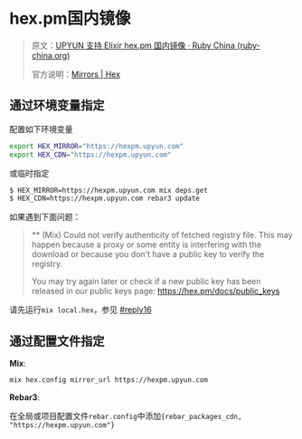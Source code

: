 # hex.pm国内镜像

> 原文：[UPYUN 支持 Elixir hex.pm 国内镜像 · Ruby China (ruby-china.org)](https://ruby-china.org/topics/31631)
>
> 官方说明：[Mirrors | Hex](https://hex.pm/docs/mirrors)

## 通过环境变量指定

配置如下环境变量

```bash
export HEX_MIRROR="https://hexpm.upyun.com"
export HEX_CDN="https://hexpm.upyun.com"
```

或临时指定

```bash
$ HEX_MIRROR=https://hexpm.upyun.com mix deps.get
$ HEX_CDN=https://hexpm.upyun.com rebar3 update
```

如果遇到下面问题：

> ** (Mix) Could not verify authenticity of fetched registry file. This may happen because a proxy or some entity is interfering with the download or because you don't have a public key to verify the registry.
>
> You may try again later or check if a new public key has been released in our public keys page: https://hex.pm/docs/public_keys

请先运行`mix local.hex`，参见 [#reply16](https://ruby-china.org/topics/31631#reply16)

## 通过配置文件指定

**Mix**:

```bash
mix hex.config mirror_url https://hexpm.upyun.com
```

**Rebar3**:

在全局或项目配置文件`rebar.config`中添加`{rebar_packages_cdn, "https://hexpm.upyun.com"}`

